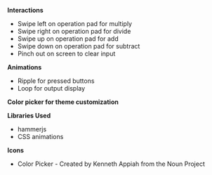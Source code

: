 **Interactions**
- Swipe left on operation pad for multiply
- Swipe right on operation pad for divide
- Swipe up on operation pad for add
- Swipe down on operation pad for subtract
- Pinch out on screen to clear input

**Animations**
- Ripple for pressed buttons
- Loop for output display

**Color picker for theme customization**

**Libraries Used**
- hammerjs
- CSS animations

**Icons**
- Color Picker - Created by Kenneth Appiah from the Noun Project
